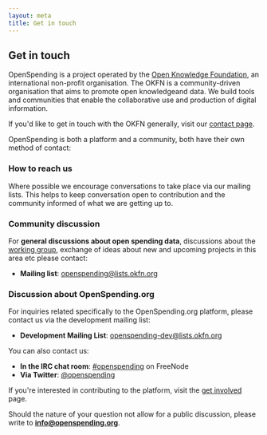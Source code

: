 ```yaml
---
layout: meta
title: Get in touch
---
```


## Get in touch

OpenSpending is a project operated by the [Open Knowledge Foundation](http://okfn.org), an international non-profit organisation. The OKFN is a community-driven organisation that aims to promote open knowledgeand data. We build tools and communities that enable the collaborative use and production of digital information.

If you'd like to get in touch with the OKFN generally, visit our [contact page](http://okfn.org/contact/). 

OpenSpending is both a platform and a community, both have their own method of contact:

### How to reach us

Where possible we encourage conversations to take place via our  mailing lists. This helps to keep conversation open to contribution and the community informed of what we are getting up to.

### Community discussion

For **general discussions about open spending data**, discussions about the [working group](http://openspending.org/resources/wg/index.html), exchange of ideas about new and upcoming projects in this area etc please contact: 

* **Mailing list**: [openspending@lists.okfn.org](http://lists.okfn.org/mailman/listinfo/openspending)

### Discussion about OpenSpending.org

For inquiries related specifically to the OpenSpending.org platform, please contact us via the development mailing list:

* **Development Mailing List**: [openspending-dev@lists.okfn.org](http://lists.okfn.org/mailman/listinfo/openspending-dev)

You can also contact us:

* **In the IRC chat room**: [#openspending](http://webchat.freenode.net/?channels=openspending>) on FreeNode
* **Via Twitter**: [@openspending](http://.twitter.com/openspending)

If you're interested in contributing to the platform, visit the [get involved](contribute.html) page.

Should the nature of your question not allow for a public discussion, please write to **info@openspending.org**.



